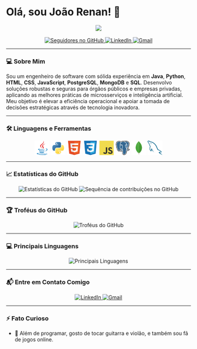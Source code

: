 # Olá, sou João Renan! 👋

<p align="center">
<img src="https://media.giphy.com/media/M9gbBd9nbDrOTu1Mqx/giphy.gif" width="200"/>
</p>

<p align="center">
<a href="https://github.com/LoowdY">
  <img src="https://img.shields.io/github/followers/LoowdY?label=Seguir&style=social" alt="Seguidores no GitHub">
</a>
<a href="https://www.linkedin.com/in/joão-renan-santanna-lopes-b4729a1b4/">
  <img src="https://img.shields.io/badge/LinkedIn-0077B5?style=for-the-badge&logo=linkedin&logoColor=white" alt="LinkedIn">
</a>
<a href="mailto:jrenanlopes@gmail.com">
  <img src="https://img.shields.io/badge/Gmail-D14836?style=for-the-badge&logo=gmail&logoColor=white" alt="Gmail">
</a>
</p>

---

### **💻 Sobre Mim**

Sou um engenheiro de software com sólida experiência em **Java**, **Python**, **HTML**, **CSS**, **JavaScript**, **PostgreSQL**, **MongoDB** e **SQL**. Desenvolvo soluções robustas e seguras para órgãos públicos e empresas privadas, aplicando as melhores práticas de microsserviços e inteligência artificial. Meu objetivo é elevar a eficiência operacional e apoiar a tomada de decisões estratégicas através de tecnologia inovadora.

---

### **🛠️ Linguagens e Ferramentas**

<p align="center">
<img src="https://raw.githubusercontent.com/devicons/devicon/master/icons/java/java-original.svg" alt="Java" width="40" height="40"/>
<img src="https://raw.githubusercontent.com/devicons/devicon/master/icons/python/python-original.svg" alt="Python" width="40" height="40"/>
<img src="https://raw.githubusercontent.com/devicons/devicon/master/icons/html5/html5-original.svg" alt="HTML5" width="40" height="40"/>
<img src="https://raw.githubusercontent.com/devicons/devicon/master/icons/css3/css3-original.svg" alt="CSS3" width="40" height="40"/>
<img src="https://raw.githubusercontent.com/devicons/devicon/master/icons/javascript/javascript-original.svg" alt="JavaScript" width="40" height="40"/>
<img src="https://raw.githubusercontent.com/devicons/devicon/master/icons/postgresql/postgresql-original.svg" alt="PostgreSQL" width="40" height="40"/>
<img src="https://raw.githubusercontent.com/devicons/devicon/master/icons/mongodb/mongodb-original.svg" alt="MongoDB" width="40" height="40"/>
<img src="https://raw.githubusercontent.com/devicons/devicon/master/icons/mysql/mysql-original.svg" alt="MySQL" width="40" height="40"/>
</p>

---

### **📈 Estatísticas do GitHub**

<p align="center">
<img src="https://github-readme-stats.vercel.app/api?username=LoowdY&show_icons=true&theme=radical" alt="Estatísticas do GitHub" width="400"/>
<img src="https://github-readme-streak-stats.herokuapp.com/?user=LoowdY&theme=radical" alt="Sequência de contribuições no GitHub" width="400"/>
</p>

---

### **🏆 Troféus do GitHub**

<p align="center">
<img src="https://github-profile-trophy.vercel.app/?username=LoowdY&theme=radical&no-bg=true&no-frame=true&margin-w=15" alt="Troféus do GitHub"/>
</p>

---

### **💻 Principais Linguagens**

<p align="center">
<img src="https://github-readme-stats.vercel.app/api/top-langs/?username=LoowdY&layout=compact&theme=radical" alt="Principais Linguagens" width="400"/>
</p>

---

### **📬 Entre em Contato Comigo**

<p align="center">
<a href="https://www.linkedin.com/in/joão-renan-santanna-lopes-b4729a1b4/" target="_blank">
  <img src="https://img.shields.io/badge/LinkedIn-0077B5?style=for-the-badge&logo=linkedin&logoColor=white" alt="LinkedIn"/>
</a>
<a href="mailto:jrenanlopes@gmail.com">
  <img src="https://img.shields.io/badge/Gmail-D14836?style=for-the-badge&logo=gmail&logoColor=white" alt="Gmail"/>
</a>
</p>

---

### **⚡ Fato Curioso**

- 🎵 Além de programar, gosto de tocar guitarra e violão, e também sou fã de jogos online.

